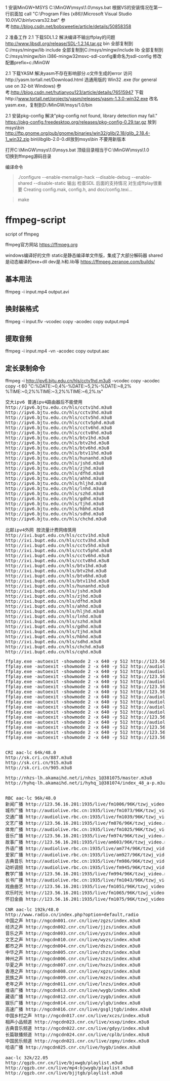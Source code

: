 
1 安装MinGW+MSYS 
C:\MinGW\msys\1.0\msys.bat 
根据VS的安装情况在第一行前面加 
call "C:\Program Files (x86)\Microsoft Visual Studio 10.0\VC\bin\vcvars32.bat" 
参考:http://blog.csdn.net/bobsweetie/article/details/50858358 
 
2 准备工作 
2.1 下载SDL1.2 解决编译不输出ffplay的问题 
http://www.libsdl.org/release/SDL-1.2.14.tar.gz 
bin 全部复制到C:/msys/mingw/lib 
include 全部复制到C:/msys/mingw/include 
lib 全部复制到C:/msys/mingw/bin 
i386-mingw32msvc-sdl-config重命名为sdl-config 修改配置prefix=c:/MinGW

2.1 下载YASM 解决yasm不存在影响部分.o文件生成的error
访问http://yasm.tortall.net/Download.html
选通用版的 Win32 .exe (for general use on 32-bit Windows) 
参考:http://blog.csdn.net/hutianyou123/article/details/76515947
下载http://www.tortall.net/projects/yasm/releases/yasm-1.3.0-win32.exe
改名yasm.exe，复制到D:/MinGW/msys/1.0/bin

2.1 安装pkg-config
解决"pkg-config not found, library detection may fail."
https://pkg-config.freedesktop.org/releases/pkg-config-0.29.tar.gz
放到msys\bin
http://ftp.gnome.org/pub/gnome/binaries/win32/glib/2.18/glib_2.18.4-1_win32.zip
bin\libglib-2.0-0.dll放到msys\bin 不要用新版本

打开C:\MinGW\msys\1.0\msys.bat
顶级目录相当于C:\MinGW\msys\1.0\
切换到ffmpeg源码目录

编译命令
>./configure --enable-memalign-hack --disable-debug --enable-shared --disable-static
输出
>检查SDL 后面的支持情况 对生成ffplay很重要
>Creating config.mak, config.h, and doc/config.texi...

>make


# ffmpeg-script
script of ffmpeg

ffmpeg官方网站 https://ffmpeg.org

windows编译好的文件
static是静态编译单文件版，集成了大部分解码器
shared是动态编译的exe+dll
dev是.h和.lib等
https://ffmpeg.zeranoe.com/builds/

## 基本用法
ffmpeg -i input.mp4 output.avi

## 换封装格式
ffmpeg -i input.flv -vcodec copy -acodec copy output.mp4

## 提取音频
ffmpeg -i input.mp4 -vn -acodec copy output.aac

## 定长录制命令
ffmpeg -i http://ipv6.bjtu.edu.cn/hls/cctv1hd.m3u8 -vcodec copy -acodec copy -t 60 "C:\%DATE:~0,4%-%DATE:~5,2%-%DATE:~8,2% %TIME:~0,2%%TIME:~3,2%%TIME:~6,2%.ts"

<pre>
交大ipv6 普通ipv4路由器后不能使用
http://ipv6.bjtu.edu.cn/hls/cctv1hd.m3u8
http://ipv6.bjtu.edu.cn/hls/cctv3hd.m3u8
http://ipv6.bjtu.edu.cn/hls/cctv5hd.m3u8
http://ipv6.bjtu.edu.cn/hls/cctv5phd.m3u8
http://ipv6.bjtu.edu.cn/hls/cctv6hd.m3u8
http://ipv6.bjtu.edu.cn/hls/cctv8hd.m3u8
http://ipv6.bjtu.edu.cn/hls/btv1hd.m3u8
http://ipv6.bjtu.edu.cn/hls/btv2hd.m3u8
http://ipv6.bjtu.edu.cn/hls/btv6hd.m3u8
http://ipv6.bjtu.edu.cn/hls/btv11hd.m3u8
http://ipv6.bjtu.edu.cn/hls/hunanhd.m3u8
http://ipv6.bjtu.edu.cn/hls/jshd.m3u8
http://ipv6.bjtu.edu.cn/hls/zjhd.m3u8
http://ipv6.bjtu.edu.cn/hls/dfhd.m3u8
http://ipv6.bjtu.edu.cn/hls/ahhd.m3u8
http://ipv6.bjtu.edu.cn/hls/hljhd.m3u8
http://ipv6.bjtu.edu.cn/hls/lnhd.m3u8
http://ipv6.bjtu.edu.cn/hls/szhd.m3u8
http://ipv6.bjtu.edu.cn/hls/gdhd.m3u8
http://ipv6.bjtu.edu.cn/hls/tjhd.m3u8
http://ipv6.bjtu.edu.cn/hls/hbhd.m3u8
http://ipv6.bjtu.edu.cn/hls/sdhd.m3u8
http://ipv6.bjtu.edu.cn/hls/chchd.m3u8

北邮ipv4外网 按流量计费网络慎用
http://ivi.bupt.edu.cn/hls/cctv1hd.m3u8
http://ivi.bupt.edu.cn/hls/cctv3hd.m3u8
http://ivi.bupt.edu.cn/hls/cctv5hd.m3u8
http://ivi.bupt.edu.cn/hls/cctv5phd.m3u8
http://ivi.bupt.edu.cn/hls/cctv6hd.m3u8
http://ivi.bupt.edu.cn/hls/cctv8hd.m3u8
http://ivi.bupt.edu.cn/hls/btv1hd.m3u8
http://ivi.bupt.edu.cn/hls/btv2hd.m3u8
http://ivi.bupt.edu.cn/hls/btv6hd.m3u8
http://ivi.bupt.edu.cn/hls/btv11hd.m3u8
http://ivi.bupt.edu.cn/hls/hunanhd.m3u8
http://ivi.bupt.edu.cn/hls/jshd.m3u8
http://ivi.bupt.edu.cn/hls/zjhd.m3u8
http://ivi.bupt.edu.cn/hls/dfhd.m3u8
http://ivi.bupt.edu.cn/hls/ahhd.m3u8
http://ivi.bupt.edu.cn/hls/hljhd.m3u8
http://ivi.bupt.edu.cn/hls/lnhd.m3u8
http://ivi.bupt.edu.cn/hls/szhd.m3u8
http://ivi.bupt.edu.cn/hls/gdhd.m3u8
http://ivi.bupt.edu.cn/hls/tjhd.m3u8
http://ivi.bupt.edu.cn/hls/hbhd.m3u8
http://ivi.bupt.edu.cn/hls/sdhd.m3u8
http://ivi.bupt.edu.cn/hls/chchd.m3u8
http://ivi.bupt.edu.cn/hls/cqhd.m3u8
</pre>

<pre>
ffplay.exe -autoexit -showmode 2 -x 640 -y 512 http://123.56.16.201:1935/live/fm1006/96K/tzwj_video.m3u8
ffplay.exe -autoexit -showmode 2 -x 640 -y 512 http://audiolive.rbc.cn:1935/live/fm1073/96K/tzwj_video.m3u8
ffplay.exe -autoexit -showmode 2 -x 640 -y 512 http://audiolive.rbc.cn:1935/live/fm1039/96K/tzwj_video.m3u8
ffplay.exe -autoexit -showmode 2 -x 640 -y 512 http://123.56.16.201:1935/live/fm876/96K/tzwj_video.m3u8
ffplay.exe -autoexit -showmode 2 -x 640 -y 512 http://audiolive.rbc.cn:1935/live/fm1025/96K/tzwj_video.m3u8
ffplay.exe -autoexit -showmode 2 -x 640 -y 512 http://123.56.16.201:1935/live/fm974/96K/tzwj_video.m3u8
ffplay.exe -autoexit -showmode 2 -x 640 -y 512 http://123.56.16.201:1935/live/am603/96K/tzwj_video.m3u8
ffplay.exe -autoexit -showmode 2 -x 640 -y 512 http://audiolive.rbc.cn:1935/live/am774/96K/tzwj_video.m3u8
ffplay.exe -autoexit -showmode 2 -x 640 -y 512 http://audiolive.rbc.cn:1935/live/am927/96K/tzwj_video.m3u8
ffplay.exe -autoexit -showmode 2 -x 640 -y 512 http://audiolive.rbc.cn:1935/live/fm986/96K/tzwj_video.m3u8
ffplay.exe -autoexit -showmode 2 -x 640 -y 512 http://audiolive.rbc.cn:1935/live/fm945/96K/tzwj_video.m3u8
ffplay.exe -autoexit -showmode 2 -x 640 -y 512 http://123.56.16.201:1935/live/fm994/96K/tzwj_video.m3u8
ffplay.exe -autoexit -showmode 2 -x 640 -y 512 http://audiolive.rbc.cn:1935/live/fm1043/96K/tzwj_video.m3u8
ffplay.exe -autoexit -showmode 2 -x 640 -y 512 http://123.56.16.201:1935/live/fm1051/96K/tzwj_video.m3u8
ffplay.exe -autoexit -showmode 2 -x 640 -y 512 http://123.56.16.201:1935/live/fm1065/96K/tzwj_video.m3u8
ffplay.exe -autoexit -showmode 2 -x 640 -y 512 http://123.56.16.201:1935/live/fm1075/96K/tzwj_video.m3u8


CRI aac-lc 64k/48.0
http://sk.cri.cn/887.m3u8
http://sk.cri.cn/915.m3u8
http://sk.cri.cn/905.m3u8

http://nhzs-lh.akamaihd.net/i/nhzs_1@381075/master.m3u8
http://hyhq-lh.akamaihd.net/i/hyhq_1@381074/index_48_a-p.m3u8?sd=10&rebase=on


RBC aac-lc 96k/48.0
新闻广播 http://123.56.16.201:1935/live/fm1006/96K/tzwj_video.m3u8
城市广播 http://audiolive.rbc.cn:1935/live/fm1073/96K/tzwj_video.m3u8
交通广播 http://audiolive.rbc.cn:1935/live/fm1039/96K/tzwj_video.m3u8
文艺广播 http://123.56.16.201:1935/live/fm876/96K/tzwj_video.m3u8
体育广播 http://audiolive.rbc.cn:1935/live/fm1025/96K/tzwj_video.m3u8
音乐广播 http://123.56.16.201:1935/live/fm974/96K/tzwj_video.m3u8
故事广播 http://123.56.16.201:1935/live/am603/96K/tzwj_video.m3u8
外语广播 http://audiolive.rbc.cn:1935/live/am774/96K/tzwj_video.m3u8
爱家广播 http://audiolive.rbc.cn:1935/live/am927/96K/tzwj_video.m3u8
古典音乐 http://audiolive.rbc.cn:1935/live/fm986/96K/tzwj_video.m3u8
动听调频 http://audiolive.rbc.cn:1935/live/fm945/96K/tzwj_video.m3u8
教学广播 http://123.56.16.201:1935/live/fm994/96K/tzwj_video.m3u8
长书广播 http://audiolive.rbc.cn:1935/live/fm1043/96K/tzwj_video.m3u8
戏曲曲艺 http://123.56.16.201:1935/live/fm1051/96K/tzwj_video.m3u8
欢乐时光 http://123.56.16.201:1935/live/fm1065/96K/tzwj_video.m3u8
怀旧金曲 http://123.56.16.201:1935/live/fm1075/96K/tzwj_video.m3u8

CNR aac-lc 192k/48.0
http://www.radio.cn/index.php?option=default,radio
中国之声 http://ngcdn001.cnr.cn/live/zgzs/index.m3u8
经济之声 http://ngcdn002.cnr.cn/live/jjzs/index.m3u8
音乐之声 http://ngcdn003.cnr.cn/live/yyzs/index.m3u8
文艺之声 http://ngcdn010.cnr.cn/live/wyzs/index.m3u8
都市之声 http://ngcdn004.cnr.cn/live/dszs/index.m3u8
中华之声 http://ngcdn005.cnr.cn/live/zhzs/index.m3u8
神州之声 http://ngcdn006.cnr.cn/live/szzs/index.m3u8
华夏之声 http://ngcdn007.cnr.cn/live/hxzs/index.m3u8
香港之声 http://ngcdn008.cnr.cn/live/xgzs/index.m3u8
民族之声 http://ngcdn009.cnr.cn/live/mzzs/index.m3u8
老年之声 http://ngcdn011.cnr.cn/live/lnzs/index.m3u8
维语广播 http://ngcdn013.cnr.cn/live/wygb/index.m3u8
藏语广播 http://ngcdn012.cnr.cn/live/zygb/index.m3u8
娱乐广播 http://ngcdn014.cnr.cn/live/ylgb/index.m3u8
高速广播 http://ngcdn016.cnr.cn/live/gsgljtgb/index.m3u8
中国乡村之声 http://ngcdn017.cnr.cn/live/xczs/index.m3u8
相声小品频道 http://ngcdn023.cnr.cn/live/xsxp/index.m3u8
古典音乐频道 http://ngcdn022.cnr.cn/live/gdyy/index.m3u8
长篇联播频道 http://ngcdn024.cnr.cn/live/cplb/index.m3u8
中国民乐频道 http://ngcdn021.cnr.cn/live/zgmy/index.m3u8
哈语广播 http://ngcdn025.cnr.cn/live/hygb/index.m3u8

aac-lc 32k/22.05
http://qgzb.cnr.cn/live/bjxwgb/playlist.m3u8
http://qgzb.cnr.cn/live/mp4:bjwygb/playlist.m3u8
http://qgzb.cnr.cn/live/bjjtgb/playlist.m3u8

</pre>
